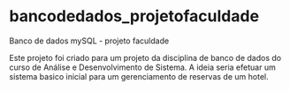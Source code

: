 # bancodedados_projetofaculdade
Banco de dados mySQL - projeto faculdade

Este projeto foi criado para um projeto da disciplina de banco de dados do curso de Análise e Desenvolvimento de Sistema. 
A ideia seria efetuar um sistema basico inicial para um gerenciamento de reservas de um hotel. 
